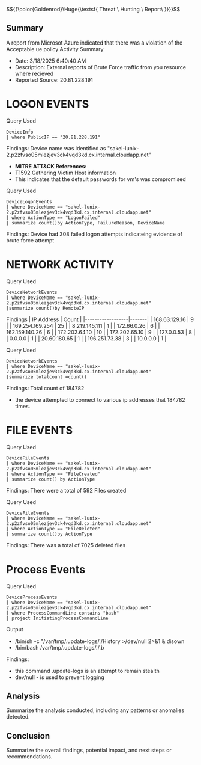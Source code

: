 $${{\color{Goldenrod}\Huge{\textsf{  Threat \ Hunting \ Report\ \}}}}\$$


## Summary
A report from Microsot Azure indicated that there was a violation of the Acceptable ue policy
Activity Summary 
- Date: 3/18/2025 6:40:40 AM
- Description: External reports of Brute Force traffic from you resource where recieved
- Reported Source: 20.81.228.191




# LOGON EVENTS

Query Used
```
DeviceInfo
| where PublicIP == "20.81.228.191"
```
Findings: Device name was identified as "sakel-lunix-2.p2zfvso05mlezjev3ck4vqd3kd.cx.internal.cloudapp.net"


- **MITRE ATT&CK References:**
- T1592 Gathering Victim Host information
- This indicates that the default passwords for vm's was compromised 

Query Used
```
DeviceLogonEvents
| where DeviceName == "sakel-lunix-2.p2zfvso05mlezjev3ck4vqd3kd.cx.internal.cloudapp.net"
| where ActionType == "LogonFailed"
| summarize count()by ActionType, FailureReason, DeviceName
```
Findings: Device had 308 failed logon attempts indicateing evidence of brute force attempt


# NETWORK ACTIVITY

Query Used
```
DeviceNetworkEvents
| where DeviceName == "sakel-lunix-2.p2zfvso05mlezjev3ck4vqd3kd.cx.internal.cloudapp.net"
|summarize count()by RemoteIP
```
Findings
| IP Address        | Count |
|------------------|-------|
| 168.63.129.16   | 9     |
| 169.254.169.254 | 25    |
| 8.219.145.111   | 1     |
| 172.66.0.26     | 6     |
| 162.159.140.26  | 6     |
| 172.202.64.10   | 10    |
| 172.202.65.10   | 9     |
| 127.0.0.53      | 8     |
| 0.0.0.0         | 1     |
| 20.60.180.65    | 1     |
| 196.251.73.38   | 3     |
| 10.0.0.0        | 1     |



Query Used
```
DeviceNetworkEvents
| where DeviceName == "sakel-lunix-2.p2zfvso05mlezjev3ck4vqd3kd.cx.internal.cloudapp.net"
|summarize totalcount =count()
```
Findings: Total count of 184782
- the device attempted to connect to various ip addresses that 184782 times.

# FILE EVENTS

Query Used
```
DeviceFileEvents
| where DeviceName == "sakel-lunix-2.p2zfvso05mlezjev3ck4vqd3kd.cx.internal.cloudapp.net"
| where ActionType == "FileCreated"
| summarize count() by ActionType
```
Findings: There were a total of 592 Files created


Query Used
```
DeviceFileEvents
| where DeviceName == "sakel-lunix-2.p2zfvso05mlezjev3ck4vqd3kd.cx.internal.cloudapp.net"
| where ActionType == "FileDeleted" 
| summarize count()by ActionType
```
Findings: There was a total of 7025 deleted files

# Process Events

Query Used
```
DeviceProcessEvents
| where DeviceName == "sakel-lunix-2.p2zfvso05mlezjev3ck4vqd3kd.cx.internal.cloudapp.net"
| where ProcessCommandLine contains "bash"
| project InitiatingProcessCommandLine
```
Output
- /bin/sh -c "/var/tmp/.update-logs/./History >/dev/null 2>&1 & disown
- /bin/bash /var/tmp/.update-logs/./.b

Findings: 
- this command .update-logs is an attempt to remain stealth
- dev/null - is used to prevent logging







## Analysis
Summarize the analysis conducted, including any patterns or anomalies detected.

## Conclusion
Summarize the overall findings, potential impact, and next steps or recommendations.



